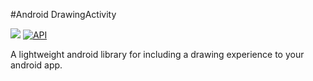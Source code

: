 #Android DrawingActivity

[![](https://jitpack.io/v/mrgames13/DrawingActivity.svg)](https://jitpack.io/#mrgames13/DrawingActivity)
[![API](https://img.shields.io/badge/API-19%2B-red.svg?style=flat)](https://android-arsenal.com/api?level=19)


A lightweight android library for including a drawing experience to your android app.

